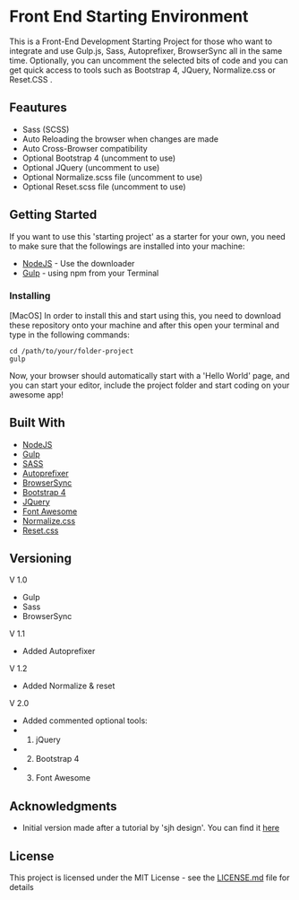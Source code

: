 # Front End Starting Environment

This is a Front-End Development Starting Project for those who want to integrate and use Gulp.js, Sass, Autoprefixer, BrowserSync all in the same time. Optionally, you can uncomment the selected bits of code and you can get quick access to tools such as Bootstrap 4, JQuery, Normalize.css or Reset.CSS .

## Feautures

* Sass (SCSS)
* Auto Reloading the browser when changes are made
* Auto Cross-Browser compatibility
* Optional Bootstrap 4 (uncomment to use)
* Optional JQuery (uncomment to use)
* Optional Normalize.scss file (uncomment to use)
* Optional Reset.scss file (uncomment to use)

## Getting Started

If you want to use this 'starting project' as a starter for your own, you need to make sure that the followings are installed into your machine:

* [NodeJS](https://nodejs.org/en/) - Use the downloader
* [Gulp](https://gulpjs.com/) - using npm from your Terminal

### Installing

[MacOS] In order to install this and start using this, you need to download these repository onto your machine and after this open your terminal and type in the following commands:

```
cd /path/to/your/folder-project
gulp
```
Now, your browser should automatically start with a 'Hello World' page, and you can start your editor, include the project folder and start coding on your awesome app!

## Built With

* [NodeJS](https://nodejs.org/en/)
* [Gulp](https://gulpjs.com/)
* [SASS](https://www.npmjs.com/package/gulp-sass)
* [Autoprefixer](https://www.npmjs.com/package/gulp-autoprefixer)
* [BrowserSync](https://www.browsersync.io/docs/gulp)
* [Bootstrap 4](https://getbootstrap.com/)
* [JQuery](https://jquery.com/)
* [Font Awesome](https://fontawesome.com/)
* [Normalize.css](https://necolas.github.io/normalize.css/)
* [Reset.css](https://cssreset.com/scripts/eric-meyer-reset-css/)


## Versioning

V 1.0
* Gulp
* Sass
* BrowserSync

V 1.1
* Added Autoprefixer

V 1.2
* Added Normalize & reset

V 2.0
* Added commented optional tools:
* 1. jQuery
* 2. Bootstrap 4
* 3. Font Awesome

## Acknowledgments

* Initial version made after a tutorial by 'sjh design'. You can find it [here](https://www.youtube.com/watch?v=kfvxaPizDew&t=608s)


## License

This project is licensed under the MIT License - see the [LICENSE.md](LICENSE.md) file for details
